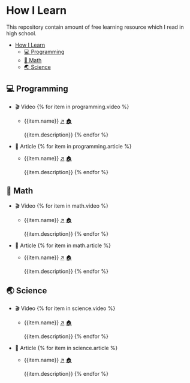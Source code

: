 # How I Learn

This repository contain amount of free learning resource which I read in high school.

- [How I Learn](#how-i-learn)
  - [💻 Programming](#-programming)
  - [🧮 Math](#-math)
  - [🌏 Science](#-science)

## 💻 Programming

- 🎬 Video
  {% for item in programming.video %}
  - {{item.name}} [↗️]({{item.url}}) [🏠](#how-i-learn)
  
    {{item.description}}
  {% endfor %}

- 📄 Article
  {% for item in programming.article %}
  - {{item.name}} [↗️]({{item.url}}) [🏠](#how-i-learn)
  
    {{item.description}}
  {% endfor %}

## 🧮 Math

- 🎬 Video
  {% for item in math.video %}
  - {{item.name}} [↗️]({{item.url}}) [🏠](#how-i-learn)

    {{item.description}}
  {% endfor %}

- 📄 Article
  {% for item in math.article %}
  - {{item.name}} [↗️]({{item.url}}) [🏠](#how-i-learn)
  
    {{item.description}}
  {% endfor %}

## 🌏 Science

- 🎬 Video
  {% for item in science.video %}
  - {{item.name}} [↗️]({{item.url}}) [🏠](#how-i-learn)
  
    {{item.description}}
  {% endfor %}

- 📄 Article
  {% for item in science.article %}
  - {{item.name}} [↗️]({{item.url}}) [🏠](#how-i-learn)
  
    {{item.description}}
  {% endfor %}
